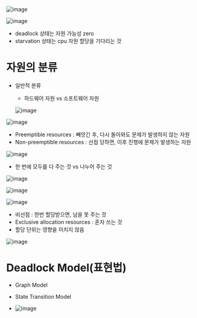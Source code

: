 ![image](https://github.com/youbeen2798/Deep-CS-study_for_interview/assets/62228401/22cc7de6-e69b-4990-aed5-ba10224b129f)

![image](https://github.com/youbeen2798/Deep-CS-study_for_interview/assets/62228401/e249061c-4005-46f4-ae63-65000f7e065a)
- deadlock 상태는 자원 가능성 zero
- starvation  상태는 cpu 자원 할당을 기다리는 것

<h1> 자원의 분류 </h1>

- 일반적 분류
  - 하드웨어 자원 vs 소프트웨어 자원
 
  ![image](https://github.com/youbeen2798/Deep-CS-study_for_interview/assets/62228401/e59714c7-4182-4b1e-9791-928254e03aab)

![image](https://github.com/youbeen2798/Deep-CS-study_for_interview/assets/62228401/a044541b-256c-430d-b0a5-630da169d448)
- Preemptible resources : 빼앗긴 후, 다시 돌아와도 문제가 발생하지 않는 자원
- Non-preemptible resources : 선점 당하면, 이후 진행에 문제가 발생하는 자원

![image](https://github.com/youbeen2798/Deep-CS-study_for_interview/assets/62228401/ad4ac8b8-2f75-4b2a-b32b-8d4aa4ced7f3)
- 한 번에 모두를 다 주는 것 vs 나누어 주는 것

 ![image](https://github.com/youbeen2798/Deep-CS-study_for_interview/assets/62228401/1f9a9a6c-d1fc-4e54-b36a-725a1a18292b)

![image](https://github.com/youbeen2798/Deep-CS-study_for_interview/assets/62228401/e6a9a33d-94a2-456e-93f1-04fa518f1766)

![image](https://github.com/youbeen2798/Deep-CS-study_for_interview/assets/62228401/12c16501-48e4-49c8-ad16-e59ef7f667ca)
- 비선점 : 한번 할당받으면, 남을 못 주는 것
- Exclusive allocation resources : 혼자 쓰는 것
- 할당 단위는 영향을 미치지 않음

![image](https://github.com/youbeen2798/Deep-CS-study_for_interview/assets/62228401/8df7ac4f-aae8-4413-82f3-9b055b096ca3)


<h1> Deadlock Model(표현법) </h1>

- Graph Model
- State Transition Model

- ![image](https://github.com/youbeen2798/Deep-CS-study_for_interview/assets/62228401/2fc6885c-5a9e-4172-89be-c19a14d72770)


